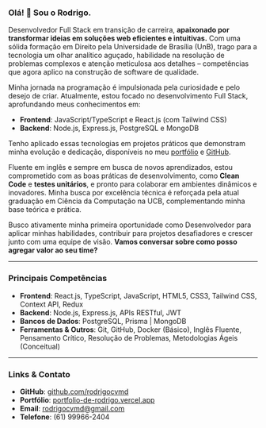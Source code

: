 ### Olá\! 👋 Sou o Rodrigo.

Desenvolvedor Full Stack em transição de carreira, **apaixonado por transformar ideias em soluções web eficientes e intuitivas.** Com uma sólida formação em Direito pela Universidade de Brasília (UnB), trago para a tecnologia um olhar analítico aguçado, habilidade na resolução de problemas complexos e atenção meticulosa aos detalhes – competências que agora aplico na construção de software de qualidade.

Minha jornada na programação é impulsionada pela curiosidade e pelo desejo de criar. Atualmente, estou focado no desenvolvimento Full Stack, aprofundando meus conhecimentos em:

  * **Frontend**: JavaScript/TypeScript e React.js (com Tailwind CSS)
  * **Backend**: Node.js, Express.js, PostgreSQL e MongoDB

Tenho aplicado essas tecnologias em projetos práticos que demonstram minha evolução e dedicação, disponíveis no meu [portfólio](https://www.google.com/search?q=https://portfolio-de-rodrigo.vercel.app/) e [GitHub](https://www.google.com/search?q=https://github.com/rodrigocvmd).

Fluente em inglês e sempre em busca de novos aprendizados, estou comprometido com as boas práticas de desenvolvimento, como **Clean Code** e **testes unitários**, e pronto para colaborar em ambientes dinâmicos e inovadores. Minha busca por excelência técnica é reforçada pela atual graduação em Ciência da Computação na UCB, complementando minha base teórica e prática.

Busco ativamente minha primeira oportunidade como Desenvolvedor para aplicar minhas habilidades, contribuir para projetos desafiadores e crescer junto com uma equipe de visão. **Vamos conversar sobre como posso agregar valor ao seu time?**

-----

### Principais Competências

  * **Frontend**: React.js, TypeScript, JavaScript, HTML5, CSS3, Tailwind CSS, Context API, Redux
  * **Backend**: Node.js, Express.js, APIs RESTful, JWT
  * **Bancos de Dados**: PostgreSQL, Prisma | MongoDB
  * **Ferramentas & Outros**: Git, GitHub, Docker (Básico), Inglês Fluente, Pensamento Crítico, Resolução de Problemas, Metodologias Ágeis (Conceitual)

-----

### Links & Contato

  * **GitHub**: [github.com/rodrigocvmd](https://www.google.com/search?q=https://github.com/rodrigocvmd)
  * **Portfólio**: [portfolio-de-rodrigo.vercel.app](https://www.google.com/search?q=https://portfolio-de-rodrigo.vercel.app/)
  * **Email**: rodrigocvmd@gmail.com
  * **Telefone**: (61) 99966-2404
